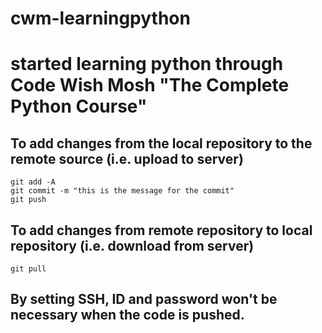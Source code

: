 # cwm-learningpython
# started learning python through Code Wish Mosh "The Complete Python Course"

## To add changes from the local repository to the remote source (i.e. upload to server)
```
git add -A
git commit -m "this is the message for the commit"
git push
```

## To add changes from remote repository to local repository (i.e. download from server)
```
git pull
```

## By setting SSH, ID and password won't be necessary when the code is pushed.
